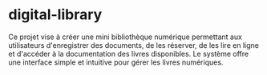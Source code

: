 # digital-library
Ce projet vise à créer une mini bibliothèque numérique permettant aux utilisateurs d'enregistrer des documents, de les réserver, de les lire en ligne et d'accéder à la documentation des livres disponibles. Le système offre une interface simple et intuitive pour gérer les livres numériques.

